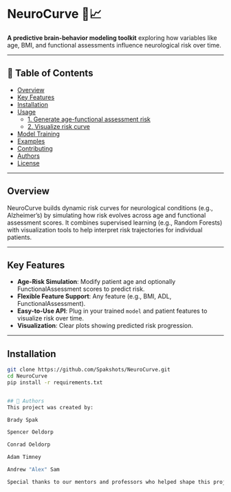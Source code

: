 # NeuroCurve 🧠📈

**A predictive brain-behavior modeling toolkit** exploring how variables like age, BMI, and functional assessments influence neurological risk over time.

---

## 📌 Table of Contents
- [Overview](#overview)
- [Key Features](#key-features)
- [Installation](#installation)
- [Usage](#usage)
  - [1. Generate age-functional assessment risk](#1-generate-age-functional-assessment-risk)
  - [2. Visualize risk curve](#2-visualize-risk-curve)
- [Model Training](#model-training)
- [Examples](#examples)
- [Contributing](#contributing)
- [Authors](#authors)
- [License](#license)

---

## Overview
NeuroCurve builds dynamic risk curves for neurological conditions (e.g., Alzheimer’s) by simulating how risk evolves across age and functional assessment scores. It combines supervised learning (e.g., Random Forests) with visualization tools to help interpret risk trajectories for individual patients.

---

## Key Features
- **Age-Risk Simulation**: Modify patient age and optionally FunctionalAssessment scores to predict risk.
- **Flexible Feature Support**: Any feature (e.g., BMI, ADL, FunctionalAssessment).
- **Easy-to-Use API**: Plug in your trained `model` and patient features to visualize risk over time.
- **Visualization**: Clear plots showing predicted risk progression.

---

## Installation
```bash
git clone https://github.com/Spakshots/NeuroCurve.git
cd NeuroCurve
pip install -r requirements.txt


## 👥 Authors
This project was created by:

Brady Spak

Spencer Oeldorp

Conrad Oeldorp

Adam Timney

Andrew "Alex" Sam

Special thanks to our mentors and professors who helped shape this project.
